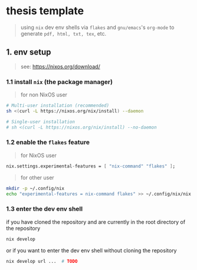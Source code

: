 thesis template
===============

> using `nix` dev env shells via `flakes`
> and `gnu/emacs`'s `org-mode` to generate `pdf, html, txt, tex`, etc.


## 1. env setup

> see: https://nixos.org/download/


### 1.1 install `nix` (the package manager)

> for non NixOS user

```sh
# Multi-user installation (recommended)
sh <(curl -L https://nixos.org/nix/install) --daemon

# Single-user installation
# sh <(curl -L https://nixos.org/nix/install) --no-daemon
```


### 1.2 enable the `flakes` feature

> for NixOS user

```nix
nix.settings.experimental-features = [ "nix-command" "flakes" ];
```

> for other user

```sh
mkdir -p ~/.config/nix
echo "experimental-features = nix-command flakes" >> ~/.config/nix/nix.conf
```


### 1.3 enter the dev env shell

if you have cloned the repository and are currently in the root directory of the repository

```sh
nix develop
```

or if you want to enter the dev env shell without cloning the repository

```sh
nix develop url ...  # TODO
```
